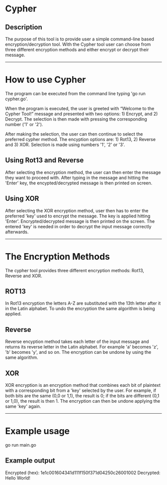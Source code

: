 # Cypher

## Description

The purpose of this tool is to provide user a simple command-line based encryption/decryption tool. 
With the Cypher tool user can choose from three different encryption methods and either encrypt or decrypt
their message. 

---

# How to use Cypher

The program can be executed from the command line typing 'go run cypher.go'.

When the program is executed, the user is greeted with “Welcome to the Cypher Tool!” message and presented
with two options: 1) Encrypt, and 2) Decrypt. The selection is then made with pressing the corresponding
number ('1' or '2').

After making the selection, the user can then continue to select the preferred cypher method. The encyption
options are: 1) Rot13, 2) Reverse and 3) XOR. Selection is made using numbers '1', '2' or '3'.

## Using Rot13 and Reverse

After selecting the encryption method, the user can then enter the message they want to proceed with. After
typing in the message and hitting the 'Enter' key, the encypted/decrypted message is then printed on screen.

## Using XOR

After selecting the XOR encryption method, user then has to enter the preferred 'key' used to encrypt the
message. The key is applied hitting 'Enter'. Encrypted/decrypted message is then printed on the screen. The
entered 'key' is needed in order to decrypt the input message correctly afterwards.

---

# The Encryption Methods

The cypher tool provides three different encryption methods: Rot13, Reverse and XOR. 

## ROT13

In Rot13 encryption the letters A-Z  are substituted with the 13th letter after it in the Latin alphabet.
To undo the encryption the same algorithm is being applied.

## Reverse

Reverse encyption method takes each letter of the input message and returns its reverse letter in the Latin
alphabet. For example 'a' becomes 'z', 'b' becomes 'y', and so on. The encryption can be undone by using
the same algorithm.

## XOR

XOR encryption is an encryption method that combines each bit of plaintext with a corresponding bit from a
'key' selected by the user. For example, if both bits are the same (0,0 or 1,1), the result is 0; if the
bits are different (0,1 or 1,0), the result is then 1. The encryption can then be undone applying the same
'key' again. 

---

# Example usage

go run main.go

## Example output

Encrypted (hex): 1e1c001604341d111f150f371d04250c26001002
Decrypted: Hello World!


